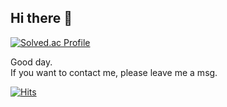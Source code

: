## Hi there 👋

[![Solved.ac Profile](http://mazassumnida.wtf/api/v2/generate_badge?boj=yimo22)](https://solved.ac/yimo22/)

Good day.  
If you want to contact me, please leave me a msg.



[![Hits](https://hits.seeyoufarm.com/api/count/incr/badge.svg?url=https%3A%2F%2Fgithub.com%2Fyimo22&count_bg=%2379C83D&title_bg=%23555555&icon=&icon_color=%23E7E7E7&title=hits&edge_flat=false)](https://hits.seeyoufarm.com)
